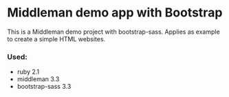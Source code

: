 # Middleman demo app with Bootstrap

This is a Middleman demo project with bootstrap-sass. Applies as example to create a simple HTML websites. 


### Used:

* ruby 2.1
* middleman 3.3
* bootstrap-sass 3.3